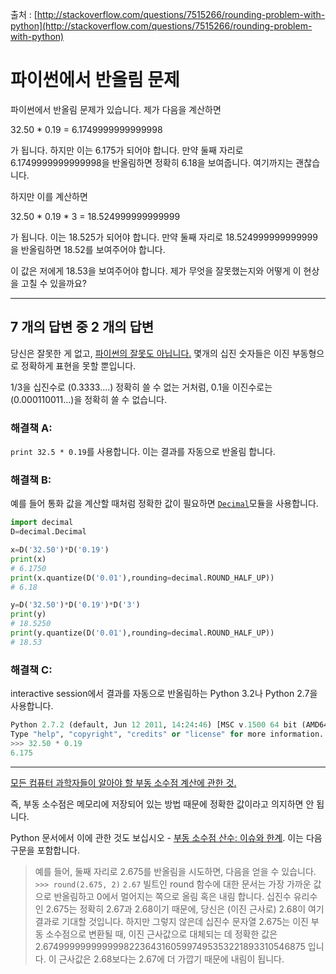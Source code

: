 출처 : [http://stackoverflow.com/questions/7515266/rounding-problem-with-python](http://stackoverflow.com/questions/7515266/rounding-problem-with-python)

# 파이썬에서 반올림 문제

파이썬에서 반올림 문제가 있습니다. 제가 다음을 계산하면

32.50 * 0.19 = 6.1749999999999998

가 됩니다. 하지만 이는 6.175가 되어야 합니다. 만약 둘째 자리로 6.1749999999999998을 반올림하면 정확히 6.18을 보여줍니다. 여기까지는 괜찮습니다.

하지만 이를 계산하면

32.50 * 0.19 * 3 = 18.524999999999999

가 됩니다. 이는 18.525가 되어야 합니다. 만약 둘째 자리로 18.524999999999999을 반올림하면 18.52를 보여주어야 합니다.

이 값은 저에게 18.53을 보여주어야 합니다. 제가 무엇을 잘못했는지와 어떻게 이 현상을 고칠 수 있을까요?

----

## 7 개의 답변 중 2 개의 답변

당신은 잘못한 게 없고, [파이썬의 잘못도 아닙니다.](https://docs.python.org/ko/3/tutorial/floatingpoint.html) 몇개의 십진 숫자들은 이진 부동형으로 정확하게 표현을 못할 뿐입니다.

1/3을 십진수로 (0.3333....) 정확히 쓸 수 없는 거처럼, 0.1을 이진수로는(0.000110011...)을 정확히 쓸 수 없습니다.

### 해결책 A:

`print 32.5 * 0.19`를 사용합니다. 이는 결과를 자동으로 반올림 합니다.

### 해결책 B:

예를 들어 통화 값을 계산할 때처럼 정확한 값이 필요하면 [`Decimal`](https://docs.python.org/3/library/decimal.html)모듈을 사용합니다. 

```python
import decimal
D=decimal.Decimal

x=D('32.50')*D('0.19')
print(x)
# 6.1750
print(x.quantize(D('0.01'),rounding=decimal.ROUND_HALF_UP))
# 6.18

y=D('32.50')*D('0.19')*D('3')
print(y)
# 18.5250
print(y.quantize(D('0.01'),rounding=decimal.ROUND_HALF_UP))
# 18.53
```

### 해결책 C:

interactive session에서 결과를 자동으로 반올림하는 Python 3.2나 Python 2.7을 사용합니다.

```python
Python 2.7.2 (default, Jun 12 2011, 14:24:46) [MSC v.1500 64 bit (AMD64)] on win32
Type "help", "copyright", "credits" or "license" for more information.
>>> 32.50 * 0.19
6.175
```

---

[모든 컴퓨터 과학자들이 알아야 할 부동 소수점 계산에 관한 것.](https://docs.oracle.com/cd/E19957-01/806-3568/ncg_goldberg.html)

즉, 부동 소수점은 메모리에 저장되어 있는 방법 때문에 정확한 값이라고 의지하면 안 됩니다.

Python 문서에서 이에 관한 것도 보십시오 - [부동 소수점 산수: 이슈와 한계](https://docs.python.org/3/tutorial/floatingpoint.html#tut-fp-issues). 이는 다음 구문을 포함합니다.

> 예를 들어, 둘째 자리로 2.675를 반올림을 시도하면, 다음을 얻을 수 있습니다.
> `>>> round(2.675, 2)`
> `2.67`
> 빌트인 round 함수에 대한 문서는 가장 가까운 값으로 반올림하고 0에서 멀어지는 쪽으로 올림 혹은 내림 합니다. 십진수 유리수인 2.675는 정확히 2.67과 2.68이기 때문에, 당신은 (이진 근사로) 2.68이 여기 결과로 기대할 것입니다. 하지만 그렇지 않은데 십진수 문자열 2.675는 이진 부동 소수점으로 변환될 때, 이진 근사값으로 대체되는 데 정확한 값은 
> 2.67499999999999982236431605997495353221893310546875 입니다.
> 이 근사값은 2.68보다는 2.67에 더 가깝기 때문에 내림이 됩니다.
